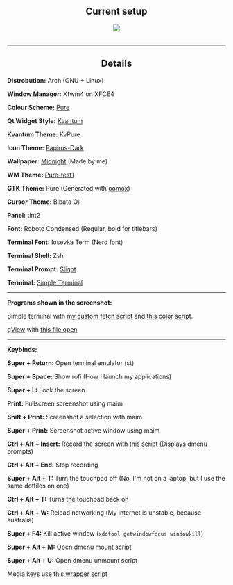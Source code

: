 <div align="center">
    <h2><b>Current setup</b></h2>
    <img src="https://i.imgur.com/6Qg4iDZ.png">
    <br>
<br>
</div>

---

<div align="center">
    <h2><b>Details</b></h2>
</div>

**Distrobution:** Arch (GNU + Linux)

**Window Manager:** Xfwm4 on XFCE4

**Colour Scheme:** [Pure](https://gitlab.com/GaugeK/dots/raw/master/colours/Pure.png)

**Qt Widget Style:** [Kvantum](https://github.com/tsujan/Kvantum/tree/master/Kvantum)

**Kvantum Theme:** KvPure

**Icon Theme:** [Papirus-Dark](https://github.com/PapirusDevelopmentTeam/papirus-icon-theme)

**Wallpaper:** [Midnight](https://i.imgur.com/a5KjtHO.png) \(Made by me\)

**WM Theme:** [Pure-test1](https://gitlab.com/GaugeK/dots/tree/806d3953c08e2ac87fbc46ed2f74ab3efb3fd162/.themes/Pure-test1)

**GTK Theme:** Pure \(Generated with [oomox](https://github.com/themix-project/oomox)\)

**Cursor Theme:** Bibata Oil

**Panel:** tint2

**Font:** Roboto Condensed  (Regular, bold for titlebars)

**Terminal Font:** Iosevka Term  (Nerd font)

**Terminal Shell:** Zsh 

**Terminal Prompt:** [Slight](https://pastebin.com/u9UdsivF) 

**Terminal:** [Simple Terminal](https://gitlab.com/GaugeK/st)

---

**Programs shown in the screenshot:**

Simple terminal with [my custom fetch script](https://gitlab.com/GaugeK/dots/blob/master/bin/fetch) and [this color script](https://github.com/stark/Color-Scripts/blob/master/color-scripts/blocks1).

[qView](https://github.com/jurplel/qView) with [this file open](https://i.imgur.com/KJRJhBJ.png) 

---

**Keybinds:**

**Super + Return:** Open terminal emulator (st)

**Super + Space:** Show rofi (How I launch my applications)

**Super + L:** Lock the screen

**Print:** Fullscreen screenshot using maim

**Shift + Print:** Screenshot a selection with maim

**Super + Print:** Screenshot active window using maim

**Ctrl + Alt + Insert:** Record the screen with [this script](https://gitlab.com/GaugeK/dots/blob/master/bin/record) (Displays dmenu prompts)

**Ctrl + Alt + End:** Stop recording

**Super + Alt + T:** Turn the touchpad off (No, I'm not on a laptop, but I use the same dotfiles on one)

**Ctrl + Alt + T:** Turns the touchpad back on 

**Ctrl + Alt + W:** Reload networking (My internet is unstable, because australia)

**Super + F4:** Kill active window (`xdotool getwindowfocus windowkill`)

**Super + Alt + M:** Open dmenu mount script 

**Super + Alt + U:** Open dmenu unmount script

Media keys use [this wrapper script](https://gitlab.com/GaugeK/dots/blob/master/bin/vol)


